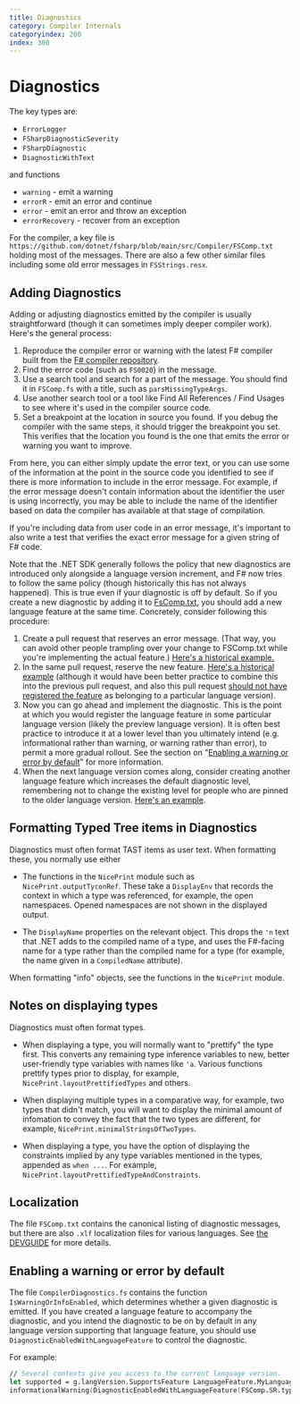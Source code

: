 ```yaml
---
title: Diagnostics
category: Compiler Internals
categoryindex: 200
index: 300
---
```

# Diagnostics

The key types are:

* `ErrorLogger`
* `FSharpDiagnosticSeverity`
* `FSharpDiagnostic`
* `DiagnosticWithText`

and functions

* `warning` - emit a warning
* `errorR` - emit an error and continue
* `error` - emit an error and throw an exception
* `errorRecovery` - recover from an exception

For the compiler, a key file is `https://github.com/dotnet/fsharp/blob/main/src/Compiler/FSComp.txt` holding most of the messages. There are also a few other similar files including some old error messages in `FSStrings.resx`.

## Adding Diagnostics

Adding or adjusting diagnostics emitted by the compiler is usually straightforward (though it can sometimes imply deeper compiler work). Here's the general process:

1. Reproduce the compiler error or warning with the latest F# compiler built from the [F# compiler repository](https://github.com/dotnet/fsharp).
2. Find the error code (such as `FS0020`) in the message.
3. Use a search tool and search for a part of the message. You should find it in `FSComp.fs` with a title, such as `parsMissingTypeArgs`.
4. Use another search tool or a tool like Find All References / Find Usages to see where it's used in the compiler source code.
5. Set a breakpoint at the location in source you found. If you debug the compiler with the same steps, it should trigger the breakpoint you set. This verifies that the location you found is the one that emits the error or warning you want to improve.

From here, you can either simply update the error text, or you can use some of the information at the point in the source code you identified to see if there is more information to include in the error message. For example, if the error message doesn't contain information about the identifier the user is using incorrectly, you may be able to include the name of the identifier based on data the compiler has available at that stage of compilation.

If you're including data from user code in an error message, it's important to also write a test that verifies the exact error message for a given string of F# code.

Note that the .NET SDK generally follows the policy that new diagnostics are introduced only alongside a language version increment, and F# now tries to follow the same policy (though historically this has not always happened).
This is true even if your diagnostic is off by default.
So if you create a new diagnostic by adding it to [FsComp.txt](https://github.com/dotnet/fsharp/blob/main/src/Compiler/FSComp.txt), you should add a new language feature at the same time.
Concretely, consider following this procedure:

1. Create a pull request that reserves an error message. (That way, you can avoid other people trampling over your change to FSComp.txt while you're implementing the actual feature.) [Here's a historical example.](https://github.com/dotnet/fsharp/pull/14642)
1. In the same pull request, reserve the new feature. [Here's a historical example](https://github.com/dotnet/fsharp/pull/15315/) (although it would have been better practice to combine this into the previous pull request, and also this pull request [should not have registered the feature](https://github.com/dotnet/fsharp/pull/15315/files#r1220330247) as belonging to a particular language version).
1. Now you can go ahead and implement the diagnostic. This is the point at which you would register the language feature in some particular language version (likely the preview language version). It is often best practice to introduce it at a lower level than you ultimately intend (e.g. informational rather than warning, or warning rather than error), to permit a more gradual rollout. See the section on "[Enabling a warning or error by default](#enabling-a-warning-or-error-by-default)" for more information.
1. When the next language version comes along, consider creating another language feature which increases the default diagnostic level, remembering not to change the existing level for people who are pinned to the older language version. [Here's an example](https://github.com/dotnet/fsharp/blob/2133c3404186f3ddcafa10c943e9451358412ab3/src/Compiler/Checking/CheckPatterns.fs#L570).

## Formatting Typed Tree items in Diagnostics

Diagnostics must often format TAST items as user text. When formatting these, you normally use either

* The functions in the `NicePrint` module such as `NicePrint.outputTyconRef`. These take a `DisplayEnv` that records the context in which a type was referenced, for example, the open namespaces. Opened namespaces are not shown in the displayed output.

* The `DisplayName` properties on the relevant object. This drops the `'n` text that .NET adds to the compiled name of a type, and uses the F#-facing name for a type rather than the compiled name for a type (for example, the name given in a `CompiledName` attribute).

When formatting "info" objects, see the functions in the `NicePrint` module.

## Notes on displaying types

Diagnostics must often format types.

* When displaying a type, you will normally want to "prettify" the type first. This converts any remaining type inference variables to new, better user-friendly type variables with names like `'a`. Various functions prettify types prior to display, for example, `NicePrint.layoutPrettifiedTypes` and others.

* When displaying multiple types in a comparative way, for example, two types that didn't match, you will want to display the minimal amount of infomation to convey the fact that the two types are different, for example, `NicePrint.minimalStringsOfTwoTypes`.

* When displaying a type, you have the option of displaying the constraints implied by any type variables mentioned in the types, appended as `when ...`. For example, `NicePrint.layoutPrettifiedTypeAndConstraints`.

## Localization

The file `FSComp.txt` contains the canonical listing of diagnostic messages, but there are also `.xlf` localization files for various languages.
See [the DEVGUIDE](../DEVGUIDE.md#updating-fscompfs-fscompresx-and-xlf) for more details.

## Enabling a warning or error by default

The file `CompilerDiagnostics.fs` contains the function `IsWarningOrInfoEnabled`, which determines whether a given diagnostic is emitted.
If you have created a language feature to accompany the diagnostic, and you intend the diagnostic to be on by default in any language version supporting that language feature, you should use `DiagnosticEnabledWithLanguageFeature` to control the diagnostic.

For example:

```fsharp
// Several contexts give you access to the current language version.
let supported = g.langVersion.SupportsFeature LanguageFeature.MyLanguageFeature
informationalWarning(DiagnosticEnabledWithLanguageFeature(FSComp.SR.typrelNeverRefinedAwayFromTop(), m, supported))`
```
